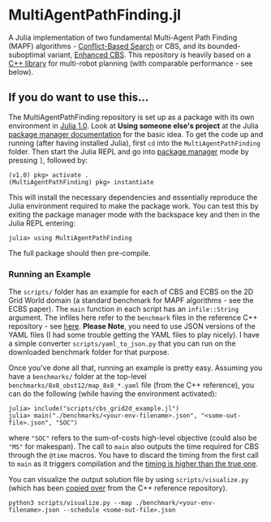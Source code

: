 # MultiAgentPathFinding.jl

A Julia implementation of two fundamental Multi-Agent Path Finding (MAPF) algorithms -
[Conflict-Based Search](https://www.sciencedirect.com/science/article/pii/S0004370214001386) or CBS,
and its bounded-suboptimal variant, [Enhanced CBS](https://www.aaai.org/ocs/index.php/SOCS/SOCS14/paper/view/8911).
This repository is heavily based on a [C++ library](https://github.com/whoenig/libMultiRobotPlanning) for multi-robot planning
(with comparable performance - see below).


## If you do want to use this...
The MultiAgentPathFinding repository is set up as a package with its own environment in [Julia 1.0](https://julialang.org/downloads/). Look at **Using someone else's project** at the Julia [package manager documentation](https://julialang.github.io/Pkg.jl/v1/environments/#Using-someone-else's-project-1) for the basic idea. To get the code up and running (after having installed Julia), first `cd` into the `MultiAgentPathFinding` folder.
Then start the Julia REPL and go into [package manager](https://julialang.github.io/Pkg.jl/v1/getting-started/) mode by pressing `]`, followed by:
```shell
(v1.0) pkg> activate .
(MultiAgentPathFinding) pkg> instantiate
```
This will install the necessary dependencies and essentially reproduce the Julia environment required to make the package work. You can test this by exiting the package manager mode with the backspace key and then in the Julia REPL entering:
```shell
julia> using MultiAgentPathFinding
```
The full package should then pre-compile.

### Running an Example
The `scripts/` folder has an example for each of CBS and ECBS on the 2D Grid World domain (a standard benchmark for MAPF algorithms - see the ECBS paper).
The `main` function in each script has an `infile::String` argument.
The infiles here refer to the `benchmark` files in the reference C++ repository - see [here](https://github.com/whoenig/libMultiRobotPlanning/tree/master/benchmark).
**Please Note**, you need to use JSON versions of the YAML files (I had some trouble getting the YAML files to play nicely). I have a simple converter `scripts/yaml_to_json.py` that you can run on the downloaded benchmark folder for that purpose.

Once you've done all that, running an example is pretty easy. Assuming you have a `benchmarks/` folder at the top-level `benchmarks/8x8_obst12/map_8x8_*.yaml` file (from the C++ reference), you can do the following (while having the environment activated):
```shell
julia> include("scripts/cbs_grid2d_example.jl")
julia> main("./benchmarks/<your-env-filename>.json", "<some-out-file>.json", "SOC")
```
where `"SOC"` refers to the sum-of-costs high-level objective (could also be `"MS"` for makespan).
The call to `main` also outputs the time required for CBS through the `@time` macros. You have to discard the timing from the first call to `main` as it triggers compilation and the [timing is higher than the true one](https://docs.julialang.org/en/v1/manual/performance-tips/index.html#Measure-performance-with-[@time](@ref)-and-pay-attention-to-memory-allocation-1).

You can visualize the output solution file by using `scripts/visualize.py` (which has been [copied over](https://github.com/whoenig/libMultiRobotPlanning/blob/master/example/visualize.py) from the C++ reference repository).


```shell
python3 scripts/visualize.py --map ./benchmark/<your-env-filename>.json --schedule <some-out-file>.json
```
